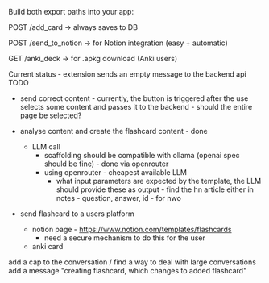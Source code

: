 Build both export paths into your app:

POST /add_card → always saves to DB

POST /send_to_notion → for Notion integration (easy + automatic)

GET /anki_deck → for .apkg download (Anki users)


Current status - extension sends an empty message to the backend api
TODO 
- send correct content - currently, the button is triggered after the use selects some content and passes it to the backend - should the entire page be selected?
- analyse content and create the flashcard content - done
    - LLM call
        - scaffolding should be compatible with ollama (openai spec should be fine) - done via openrouter
        - using openrouter - cheapest available LLM
            - what input parameters are expected by the template, the LLM should provide these as output - find the hn article either in notes  - question, answer, id - for nwo

- send flashcard to a users platform
    - notion page - https://www.notion.com/templates/flashcards
        - need a secure mechanism to do this for the user
    - anki card

add a cap to the conversation / find a way to deal with large conversations
add a message "creating flashcard, which changes to added flashcard"
